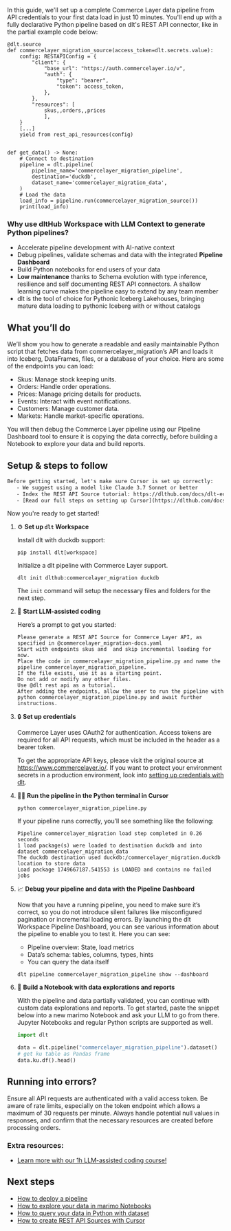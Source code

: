 In this guide, we'll set up a complete Commerce Layer data pipeline from API credentials to your first data load in just 10 minutes. You'll end up with a fully declarative Python pipeline based on dlt's REST API connector, like in the partial example code below:

```python-outcome
@dlt.source
def commercelayer_migration_source(access_token=dlt.secrets.value):
    config: RESTAPIConfig = {
        "client": {
            "base_url": "https://auth.commercelayer.io/v",
            "auth": {
                "type": "bearer",
                "token": access_token,
            },
        },
        "resources": [
            skus,,orders,,prices
            ],
    }
    [...]
    yield from rest_api_resources(config)


def get_data() -> None:
    # Connect to destination
    pipeline = dlt.pipeline(
        pipeline_name='commercelayer_migration_pipeline',
        destination='duckdb',
        dataset_name='commercelayer_migration_data', 
    )
    # Load the data
    load_info = pipeline.run(commercelayer_migration_source())
    print(load_info) 
```

### Why use dltHub Workspace with LLM Context to generate Python pipelines?

- Accelerate pipeline development with AI-native context
- Debug pipelines, validate schemas and data with the integrated **Pipeline Dashboard**
- Build Python notebooks for end users of your data
- **Low maintenance** thanks to Schema evolution with type inference, resilience and self documenting REST API connectors. A shallow learning curve makes the pipeline easy to extend by any team member
- dlt is the tool of choice for Pythonic Iceberg Lakehouses, bringing mature data loading to pythonic Iceberg with or without catalogs

## What you’ll do

We’ll show you how to generate a readable and easily maintainable Python script that fetches data from commercelayer_migration’s API and loads it into Iceberg, DataFrames, files, or a database of your choice. Here are some of the endpoints you can load:

- Skus: Manage stock keeping units.
- Orders: Handle order operations.
- Prices: Manage pricing details for products.
- Events: Interact with event notifications.
- Customers: Manage customer data.
- Markets: Handle market-specific operations.

You will then debug the Commerce Layer pipeline using our Pipeline Dashboard tool to ensure it is copying the data correctly, before building a Notebook to explore your data and build reports.

## Setup & steps to follow

```default
Before getting started, let's make sure Cursor is set up correctly:
   - We suggest using a model like Claude 3.7 Sonnet or better
   - Index the REST API Source tutorial: https://dlthub.com/docs/dlt-ecosystem/verified-sources/rest_api/ and add it to context as **@dlt rest api**
   - [Read our full steps on setting up Cursor](https://dlthub.com/docs/dlt-ecosystem/llm-tooling/cursor-restapi#23-configuring-cursor-with-documentation)
```

Now you're ready to get started!

1. ⚙️ **Set up `dlt` Workspace**
    
    Install dlt with duckdb support:
    ```shell
    pip install dlt[workspace]
    ```

    Initialize a dlt pipeline with Commerce Layer support.
    ```shell
    dlt init dlthub:commercelayer_migration duckdb
    ```

    The `init` command will setup the necessary files and folders for the next step.
    
2. 🤠 **Start LLM-assisted coding**
    
    Here’s a prompt to get you started:
    
    ```prompt
    Please generate a REST API Source for Commerce Layer API, as specified in @commercelayer_migration-docs.yaml 
    Start with endpoints skus and  and skip incremental loading for now. 
    Place the code in commercelayer_migration_pipeline.py and name the pipeline commercelayer_migration_pipeline. 
    If the file exists, use it as a starting point. 
    Do not add or modify any other files. 
    Use @dlt rest api as a tutorial. 
    After adding the endpoints, allow the user to run the pipeline with python commercelayer_migration_pipeline.py and await further instructions.
    ```

    
3. 🔒 **Set up credentials** 
    
    Commerce Layer uses OAuth2 for authentication. Access tokens are required for all API requests, which must be included in the header as a bearer token.
    
    To get the appropriate API keys, please visit the original source at https://www.commercelayer.io/.
    If you want to protect your environment secrets in a production environment, look into [setting up credentials with dlt](https://dlthub.com/docs/walkthroughs/add_credentials).
    
4. 🏃‍♀️ **Run the pipeline in the Python terminal in Cursor**
    
    ```shell
    python commercelayer_migration_pipeline.py
    ```
    
    If your pipeline runs correctly, you’ll see something like the following:
    
    ```shell
    Pipeline commercelayer_migration load step completed in 0.26 seconds
    1 load package(s) were loaded to destination duckdb and into dataset commercelayer_migration_data
    The duckdb destination used duckdb:/commercelayer_migration.duckdb location to store data
    Load package 1749667187.541553 is LOADED and contains no failed jobs
    ```
    
5. 📈 **Debug your pipeline and data with the Pipeline Dashboard**

    Now that you have a running pipeline, you need to make sure it’s correct, so you do not introduce silent failures like misconfigured pagination or incremental loading errors. By launching the dlt Workspace Pipeline Dashboard, you can see various information about the pipeline to enable you to test it. Here you can see:
    - Pipeline overview: State, load metrics
    - Data’s schema: tables, columns, types, hints
    - You can query the data itself
    
    ```shell
    dlt pipeline commercelayer_migration_pipeline show --dashboard
    ```
    
6. 🐍 **Build a Notebook with data explorations and reports**

    With the pipeline and data partially validated, you can continue with custom data explorations and reports. To get started, paste the snippet below into a new marimo Notebook and ask your LLM to go from there. Jupyter Notebooks and regular Python scripts are supported as well.

    
    ```python
    import dlt

   data = dlt.pipeline("commercelayer_migration_pipeline").dataset()
   # get ku table as Pandas frame
   data.ku.df().head()
    ```

## Running into errors?

Ensure all API requests are authenticated with a valid access token. Be aware of rate limits, especially on the token endpoint which allows a maximum of 30 requests per minute. Always handle potential null values in responses, and confirm that the necessary resources are created before processing orders.

### Extra resources:

- [Learn more with our 1h LLM-assisted coding course!](https://www.youtube.com/watch?v=GGid70rnJuM)

## Next steps

- [How to deploy a pipeline](https://dlthub.com/docs/walkthroughs/deploy-a-pipeline)
- [How to explore your data in marimo Notebooks](https://dlthub.com/docs/general-usage/dataset-access/marimo)
- [How to query your data in Python with dataset](https://dlthub.com/docs/general-usage/dataset-access/dataset)
- [How to create REST API Sources with Cursor](https://dlthub.com/docs/dlt-ecosystem/llm-tooling/cursor-restapi)